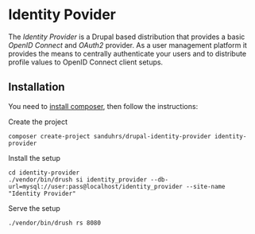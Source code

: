 # Identity Povider

The *Identity Provider* is a Drupal based distribution that provides a basic
*OpenID Connect* and *OAuth2* provider.
As a user management platform it provides the means to centrally authenticate
your users and to distribute profile values to OpenID Connect client setups.

## Installation

You need to [install composer](https://getcomposer.org/doc/00-intro.md#installation-linux-unix-osx),
then follow the instructions:

Create the project
```
composer create-project sanduhrs/drupal-identity-provider identity-provider
```

Install the setup
```
cd identity-provider
./vendor/bin/drush si identity_provider --db-url=mysql://user:pass@localhost/identity_provider --site-name "Identity Provider"
```

Serve the setup
```
./vendor/bin/drush rs 8080
```
